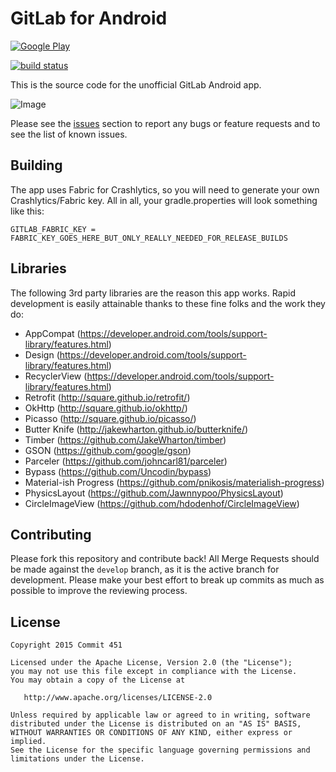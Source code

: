# GitLab for Android
[![Google Play](https://gitlab.com/Commit451/GitLabAndroid/raw/master/art/google-play-badge.png)](https://play.google.com/store/apps/details?id=com.commit451.gitlab)

[![build status](https://gitlab.com/ci/projects/7701/status.png?ref=master)](https://gitlab.com/ci/projects/7701?ref=master)

This is the source code for the unofficial GitLab Android app.

![Image](https://gitlab.com/Commit451/GitLabAndroid/raw/master/art/screenshot-1.png)

Please see the [issues](https://gitlab.com/Commit451/GitLabAndroid/issues) section to
report any bugs or feature requests and to see the list of known issues.

## Building
The app uses Fabric for Crashlytics, so you will need to generate your own Crashlytics/Fabric key. All in all, your gradle.properties will look something like this:
```Gradle
GITLAB_FABRIC_KEY = FABRIC_KEY_GOES_HERE_BUT_ONLY_REALLY_NEEDED_FOR_RELEASE_BUILDS
```
## Libraries
The following 3rd party libraries are the reason this app works. Rapid development is easily attainable thanks to these fine folks and the work they do:

- AppCompat (https://developer.android.com/tools/support-library/features.html)
- Design (https://developer.android.com/tools/support-library/features.html)
- RecyclerView (https://developer.android.com/tools/support-library/features.html)
- Retrofit (http://square.github.io/retrofit/)
- OkHttp (http://square.github.io/okhttp/)
- Picasso (http://square.github.io/picasso/)
- Butter Knife (http://jakewharton.github.io/butterknife/)
- Timber (https://github.com/JakeWharton/timber)
- GSON (https://github.com/google/gson)
- Parceler (https://github.com/johncarl81/parceler)
- Bypass (https://github.com/Uncodin/bypass)
- Material-ish Progress (https://github.com/pnikosis/materialish-progress)
- PhysicsLayout (https://github.com/Jawnnypoo/PhysicsLayout)
- CircleImageView (https://github.com/hdodenhof/CircleImageView)

## Contributing
Please fork this repository and contribute back! All Merge Requests should be made against the `develop` branch, as it is the active branch for development. Please make your best effort to break up commits as much as possible to improve the reviewing process.

License
--------

    Copyright 2015 Commit 451

    Licensed under the Apache License, Version 2.0 (the "License");
    you may not use this file except in compliance with the License.
    You may obtain a copy of the License at

       http://www.apache.org/licenses/LICENSE-2.0

    Unless required by applicable law or agreed to in writing, software
    distributed under the License is distributed on an "AS IS" BASIS,
    WITHOUT WARRANTIES OR CONDITIONS OF ANY KIND, either express or implied.
    See the License for the specific language governing permissions and
    limitations under the License.